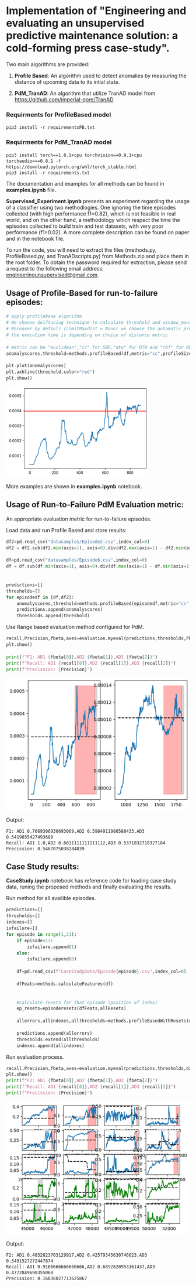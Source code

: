 # Implementation of "Engineering and evaluating an unsupervised predictive maintenance solution: a cold-forming press case-study".

Two main algorithms are provided:

1. **Profile Based**: An algorithm used to detect anomalies by measuring the distance of upcoming data to its intial state.

2. **PdM_TranAD**: An algorithm that utilize TranAD model from https://github.com/imperial-qore/TranAD


### Requirments for ProfileBased model
```
pip3 install -r requirementsPB.txt
```

### Requirments for PdM_TranAD model
```
pip3 install torch==1.8.1+cpu torchvision==0.9.1+cpu torchaudio===0.8.1 -f https://download.pytorch.org/whl/torch_stable.html
pip3 install -r requirements.txt
```

The documentation and examples for all methods can be found in **examples.ipynb** file.

**Supervised_Experiment.ipynb** presents an experiment regarding the usage of a classifier using two methodlogies. One ignoring the time episodes collected (with high performance f1=0.82), which is not feasible in real world, and on the other hand, a methodology which respect the time the episodes collected to build train and test datasets, with very poor performance (f1=0.02). Α more complete description can be found on paper and in the notebook file. 

To run the code, you will need to extract the files (methods.py, ProfileBased.py, and TranADscripts.py) from Methods.zip and place them in the root folder. To obtain the password required for extraction, please send a request to the following email address: engineeringunsupervised@gmail.com.


## Usage of Profile-Based for run-to-failure episodes:

```python
# apply profilebase algorithm
# We choose Selftuning technique to calculate threshold and window_ma=30 for smoothing the anomaly scores.
# Moreover by defaulr (LimitMaxdist = None) we choose the automatic proccess of profile calculation.
# the execution time is depending on choice of distance metric

# metric can be "euclidean","cc" for SBD,"dtw" for DTW and "rbf" for RBF kernel distance
anomalyscores,threshold=methods.profileBased(df,metric="cc",profileSize=60,factor=14,window_ma=30)

plt.plot(anomalyscores)
plt.axhline(threshold,color="red")
plt.show()
```
![alt text](./images/first.png?raw=true)

More examples are shown in **examples.ipynb** notebook.

## Usage of Run-to-Failure PdM Evaluation metric:

An appropriate evaluation metric for run-to-failure episodes.


Load data and run Profile Based and store results:
```python
df2=pd.read_csv("datasamples/Episode2.csv",index_col=0)
df2 = df2.sub(df2.min(axis=1), axis=0).div(df2.max(axis=1) - df2.min(axis=1), axis=0)

df=pd.read_csv("datasamples/Episode6.csv",index_col=0)
df = df.sub(df.min(axis=1), axis=0).div(df.max(axis=1) - df.min(axis=1), axis=0)


predictions=[]
thresholds=[]
for episodedf in [df,df2]:
    anomalyscores,threshold=methods.profileBased(episodedf,metric="cc",profileSize=60,factor=10,window_ma=30)
    predictions.append(anomalyscores)
    thresholds.append(threshold)

```

Use Range based evaluation method configured for PdM.
    
```python
recall,Precision,fbeta,axes=evaluation.myeval(predictions,thresholds,PH="300",lead="30")
plt.show()

print(f"F1: AD1 {fbeta[0]},AD2 {fbeta[1]},AD3 {fbeta[2]}")
print(f"Recall: AD1 {recall[0]},AD2 {recall[1]},AD3 {recall[2]}")
print(f"Precission: {Precision}")
```
![alt text](./images/second.png?raw=true)

Output:
```
F1: AD1 0.7069306930693069,AD2 0.5984911986588433,AD3 0.5419035427493688
Recall: AD1 1.0,AD2 0.6611111111111112,AD3 0.5371832718327184
Precission: 0.5467075038284839
```

## Case Study results:

**CaseStudy.ipynb** notebook has reference code for loading case study data, runing the proposed methods and finally evaluating the results.

Run method for all availible episodes.
```python
predictions=[]
thresholds=[]
indexes=[]
isfailure=[]
for episode in range(1,21):
    if episode<13:
        isfailure.append(1)
    else:
        isfailure.append(0)
    
    df=pd.read_csv(f"CaseStudyData/Episode{episode}.csv",index_col=0)
    
    dfFeats=methods.calculateFeatures(df)
    
    
    #calculate resets for that episode (position of index)
    ep_resets=episoderesets(dfFeats,allResets)
    
    allerrors,allindexes,allthresholds=methods.profileBasedWithResets(dfFeats,ep_resets,metric="euclidean",profileSize=60,factor=6.5,window_ma=30)

    predictions.append(allerrors)
    thresholds.extend(allthresholds)
    indexes.append(allindexes)
```

Run evaluation process.
```python
recall,Precision,fbeta,axes=evaluation.myeval(predictions,thresholds,datesofscores=indexes,PH="210",lead="26",beta=2,isfailure=isfailure,ignoredates=allingoreindexes)
plt.show()
print(f"F2: AD1 {fbeta[0]},AD2 {fbeta[1]},AD3 {fbeta[2]}")
print(f"Recall: AD1 {recall[0]},AD2 {recall[1]},AD3 {recall[2]}")
print(f"Precission: {Precision}")
```
![alt text](./images/third.png?raw=true)

Output:
```
F2: AD1 0.4852823703129917,AD2 0.42579345630746623,AD3 0.3491527272447874
Recall: AD1 0.9166666666666666,AD2 0.6892820953161437,AD3 0.4772849690355068
Precission: 0.16836027713625867
```

